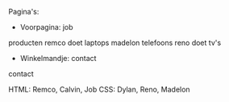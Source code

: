 Pagina's:

 - Voorpagina:
job

producten
remco doet laptops
madelon telefoons
reno doet tv's

- Winkelmandje:
contact

contact


HTML: Remco, Calvin, Job
CSS: Dylan, Reno, Madelon 

